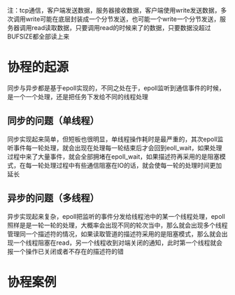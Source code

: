 注：tcp通信，客户端发送数据，服务器接收数据，客户端使用write发送数据，多次调用write可能在底层封装成一个分节发送，也可能一个write一个分节发送，服务器调用read读取数据，只要调用read的时候来了的数据，只要数据没超过BUFSIZE都全部读上来
# 协程的起源
同步与异步都是基于epoll实现的，不同之处在于，epoll监听到通信事件的时候，是一个一个处理，还是把任务下发给不同的线程处理
## 同步的问题（单线程）
同步实现起来简单，但短板也很明显，单线程操作耗时是最严重的，其次epoll监听事件每一轮处理，就会出现在处理每一轮结束后才会回到eoll_wait，如果处理过程中来了大量事件，就会全部拥堵在epoll_wait，如果描述符再采用的是阻塞模式，在每一轮处理过程中有些通信阻塞在IO的话，就会使每一轮的处理时间更加延长
## 异步的问题（多线程）
异步实现起来复杂，epoll把监听的事件分发给线程池中的某一个线程处理，epoll照样是是一轮一轮的处理，大概率会出现不同的轮次当中，那么就会出现多个线程管理同一个描述符的情况，如果读取管道的描述符采用的是阻塞模式，那么就会出现一个线程阻塞在read，另一个线程收到对端关闭的通知，此时第一个线程就会报一个操作已关闭或者不存在的描述符的错
# 协程案例